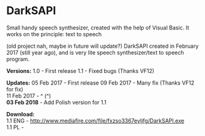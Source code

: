 # DarkSAPI
Small handy speech synthesizer, created with the help of Visual Basic. It works on the principle: text to speech

(old project nah, maybe in future will update?)
DarkSAPI created in February 2017 (still year ago), and is very lite speech synthesizer/text to speech program.

<b>Versions:</b>
1.0 - First release
1.1 - Fixed bugs (Thanks VF12)

<b>Updates:</b>
05 Feb 2017 - First release
09 Feb 2017 - Many fix (Thanks VF12 for fix)<br>
11 Feb 2017 -           ^        (^)<br>
<b>03 Feb 2018</b> - Add Polish version for 1.1

<b>Download:</b><br>
1.1 ENG - http://www.mediafire.com/file/fxzso3367eyljfg/DarkSAPI.exe<br>
1.1 PL - 
